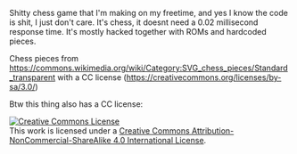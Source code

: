 Shitty chess game that I'm making on my freetime, and yes I know the code is shit, I just don't care. It's chess, it doesnt need a 0.02 millisecond response time. It's mostly hacked together with ROMs and hardcoded pieces.

Chess pieces from https://commons.wikimedia.org/wiki/Category:SVG_chess_pieces/Standard_transparent with a CC license (https://creativecommons.org/licenses/by-sa/3.0/)


Btw this thing also has a CC license:

<a rel="license" href="http://creativecommons.org/licenses/by-nc-sa/4.0/"><img alt="Creative Commons License" style="border-width:0" src="https://i.creativecommons.org/l/by-nc-sa/4.0/88x31.png" /></a><br />This work is licensed under a <a rel="license" href="http://creativecommons.org/licenses/by-nc-sa/4.0/">Creative Commons Attribution-NonCommercial-ShareAlike 4.0 International License</a>.
